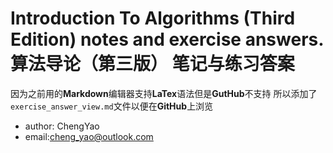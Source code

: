 # Introduction To Algorithms (Third Edition) notes and exercise answers.  算法导论（第三版） 笔记与练习答案

因为之前用的**Markdown**编辑器支持**LaTex**语法但是**GutHub**不支持
所以添加了`exercise_answer_view.md`文件以便在**GitHub**上浏览


- author: ChengYao
- email:cheng_yao@outlook.com


